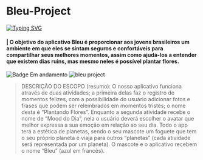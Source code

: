 # Bleu-Project

<a href="https://git.io/typing-svg"><img src="https://readme-typing-svg.demolab.com?font=Fira+Code&size=18&pause=1000&color=509DE1&background=2222BB00&center=falso&vCenter=falso&multiline=true&repeat=verdadeiro&width=435&height=30&lines=Plant+flowers+with+Bleu!" alt="Typing SVG" /></a>
#### | O objetivo do aplicativo Bleu é proporcionar aos jovens brasileiros um ambiente em que eles se sintam seguros e confortáveis para compartilhar seus melhores momentos, assim como ajudá-los a entender que existem dias ruins, mas mesmo neles é possível plantar flores.

![Badge Em andamento](http://img.shields.io/static/v1?label=STATUS&message=EM%20ANDAMENTO&color=509DE1&style=for-the-badge)
![bleu project](https://github.com/vitoriadz/Bleu-Project/assets/96701270/4c1365ef-5479-4c33-bc33-0ff2772969b1)

> DESCRIÇÃO DO ESCOPO (resumo):
O nosso aplicativo funciona através de duas atividades; a primeira delas faz o registro de momentos felizes, com a possibilidade do usuário adicionar fotos e frases que podem ser relembrados em momentos tristes; o nome desta é “Plantando Flores”. Enquanto a segunda atividade recebe o nome de “Mood do Dia”, nela o usuário deverá escolher o avatar que melhor expressa a sua emoção em relação ao seu dia. Todo o app terá a estética de planetas, sendo o seu mascote um foguete que tem o seu próprio planeta e viaja para outros “planetas” (cada atividade será representada por um planeta). O mascote e o aplicativo recebem o nome “Bleu” (azul em francês).

